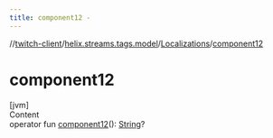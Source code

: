 ```yaml
---
title: component12 -
---
```

//[twitch-client](../../index.md)/[helix.streams.tags.model](../index.md)/[Localizations](index.md)/[component12](component12.md)



# component12  
[jvm]  
Content  
operator fun [component12](component12.md)(): [String](https://kotlinlang.org/api/latest/jvm/stdlib/kotlin/-string/index.html)?  



